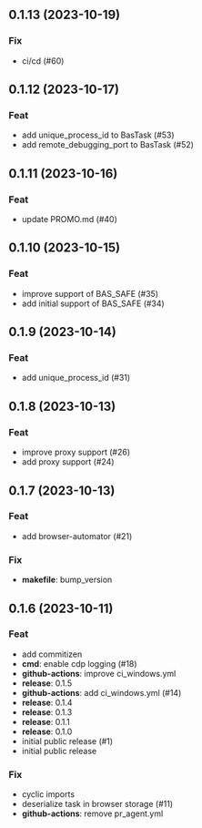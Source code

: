 ## 0.1.13 (2023-10-19)

### Fix

- ci/cd (#60)

## 0.1.12 (2023-10-17)

### Feat

- add unique_process_id to BasTask (#53)
- add remote_debugging_port to BasTask (#52)

## 0.1.11 (2023-10-16)

### Feat

- update PROMO.md (#40)

## 0.1.10 (2023-10-15)

### Feat

- improve support of BAS_SAFE (#35)
- add initial support of BAS_SAFE (#34)

## 0.1.9 (2023-10-14)

### Feat

- add unique_process_id (#31)

## 0.1.8 (2023-10-13)

### Feat

- improve proxy support (#26)
- add proxy support (#24)

## 0.1.7 (2023-10-13)

### Feat

- add browser-automator (#21)

### Fix

- **makefile**: bump_version

## 0.1.6 (2023-10-11)

### Feat

- add commitizen
- **cmd**: enable cdp logging (#18)
- **github-actions**: improve ci_windows.yml
- **release**: 0.1.5
- **github-actions**: add ci_windows.yml (#14)
- **release**: 0.1.4
- **release**: 0.1.3
- **release**: 0.1.1
- **release**: 0.1.0
- initial public release (#1)
- initial public release

### Fix

- cyclic imports
- deserialize task in browser storage (#11)
- **github-actions**: remove pr_agent.yml
